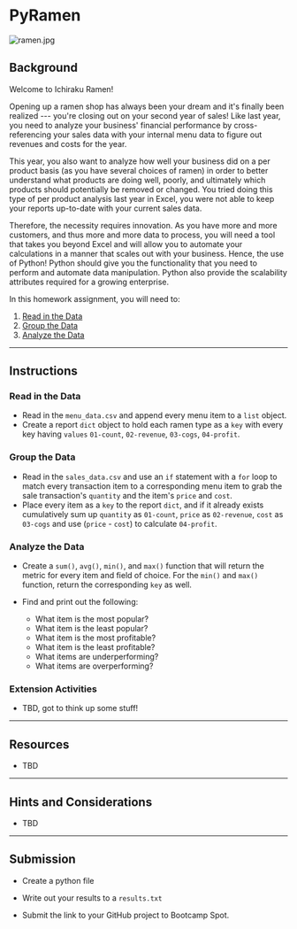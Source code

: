 # PyRamen

![ramen.jpg](Images/ramen.jpg)

## Background

Welcome to Ichiraku Ramen! 

Opening up a ramen shop has always been your dream and it's finally been realized --- you're closing out on your second year of sales! Like last year, you need to analyze your business' financial performance by cross-referencing your sales data with your internal menu data to figure out revenues and costs for the year. 

This year, you also want to analyze how well your business did on a per product basis (as you have several choices of ramen) in order to better understand what products are doing well, poorly, and ultimately which products should potentially be removed or changed. You tried doing this type of per product analysis last year in Excel,  you were not able to  keep your reports up-to-date with your current sales data.

Therefore, the necessity requires innovation. As you have more and more customers, and thus more and more data to process, you will need a tool that takes you beyond Excel and will allow you to automate your calculations in a manner that scales out with your business. 
Hence, the use of Python! Python should give you the functionality that you need to perform and automate data manipulation. Python also  provide the scalability attributes required for a growing enterprise.

In this homework assignment, you will need to:

1. [Read in the Data](#Read-in-the-Data)
2. [Group the Data](#Group-the-Data)
3. [Analyze the Data](#Analyze-the-Data)

- - -

## Instructions

### Read in the Data
* Read in the `menu_data.csv` and append every menu item to a `list` object.
* Create a report `dict` object to hold each ramen type as a `key` with every
  key having `values` `01-count`, `02-revenue`, `03-cogs`, `04-profit`. 


### Group the Data

* Read in the `sales_data.csv` and use an `if` statement with a `for` loop 
  to match every transaction item to a corresponding menu item to grab the 
  sale transaction's `quantity` and the item's `price` and `cost`.
* Place every item as a `key` to the report `dict`, and if it already exists 
  cumulatively sum up `quantity` as `01-count`, `price` as `02-revenue`, 
  `cost` as `03-cogs` and use (`price` - `cost`) to calculate `04-profit`.

### Analyze the Data

* Create a `sum()`, `avg()`, `min()`, and `max()` function that will return
  the metric for every item and field of choice. For the `min()` and `max()`
  function, return the corresponding `key` as well.
* Find and print out the following:

	* What item is the most popular?
	* What item is the least popular?
	* What item is the most profitable?
	* What item is the least profitable?
	* What items are underperforming?
	* What items are overperforming? 

### Extension Activities

* TBD, got to think up some stuff!

- - -

## Resources

* TBD

- - -

## Hints and Considerations

* TBD

- - -

## Submission

* Create a python file

* Write out your results to a `results.txt`

* Submit the link to your GitHub project to Bootcamp Spot.